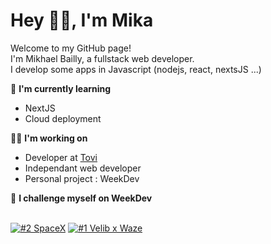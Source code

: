 <h1 align="left">Hey 👋🏽, I'm Mika</h1>

<p align="left">
Welcome to my GitHub page! <br>I'm Mikhael Bailly, a fullstack web developer.
<br>I develop some apps in Javascript (nodejs, react, nextsJS ...)
</p>

🔭 **I'm currently learning**
- NextJS
- Cloud deployment

👨‍💻 **I'm working on**
- Developer at [Tovi](https://github.com/Tovi-HQ)
- Independant web developer
- Personal project : WeekDev

:muscle: **I challenge myself on WeekDev** <br><br>

[![#2 SpaceX](https://github-readme-stats.vercel.app/api/pin/?username=Mikheull&repo=wd-spacex)](https://github.com/Mikheull/wd-spacex)
[![#1 Velib x Waze](https://github-readme-stats.vercel.app/api/pin/?username=Mikheull&repo=wd-velib)](https://github.com/Mikheull/wd-velib)
